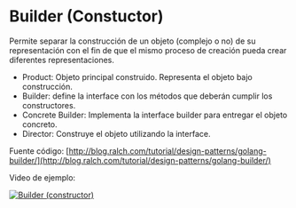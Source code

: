 # Builder (Constuctor)

Permite separar la construcción de un objeto (complejo o no) de su representación con el fin de que el mismo proceso de creación pueda crear diferentes representaciones.

- Product: Objeto principal construido. Representa el objeto bajo construcción.
- Builder: define la interface con los métodos que deberán cumplir los constructores.
- Concrete Builder: Implementa la interface builder para entregar el objeto concreto.
- Director: Construye el objeto utilizando la interface.

Fuente código: [http://blog.ralch.com/tutorial/design-patterns/golang-builder/](http://blog.ralch.com/tutorial/design-patterns/golang-builder/)

Video de ejemplo:

[![Builder (constructor)](http://img.youtube.com/vi/j6Uvm3kzEjU/0.jpg)](https://www.youtube.com/watch?v=j6Uvm3kzEjU)